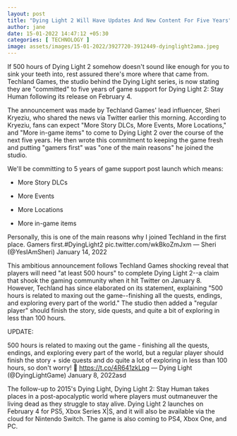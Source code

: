 ```yaml
---
layout: post
title: "Dying Light 2 Will Have Updates And New Content For Five Years"
author: jane 
date: 15-01-2022 14:47:12 +05:30 
categories: [ TECHNOLOGY ] 
image: assets/images/15-01-2022/3927720-3912449-dyinglight2ama.jpeg
---
```

If 500 hours of Dying Light 2 somehow doesn't sound like enough for you to sink your teeth into, rest assured there's more where that came from. Techland Games, the studio behind the Dying Light series, is now stating they are "committed" to five years of game support for Dying Light 2: Stay Human following its release on February 4.

The announcement was made by Techland Games' lead influencer, Sheri Kryeziu, who shared the news via Twitter earlier this morning. According to Kryeziu, fans can expect "More Story DLCs, More Events, More Locations," and "More in-game items" to come to Dying Light 2 over the course of the next five years. He then wrote this commitment to keeping the game fresh and putting "gamers first" was "one of the main reasons" he joined the studio.

We'll be committing to 5 years of game support post launch which means:

- More Story DLCs

- More Events

- More Locations

- More in-game items

Personally, this is one of the main reasons why I joined Techland in the first place. Gamers first.#DyingLight2 pic.twitter.com/wkBkoZmJxm — Sheri (@YesIAmSheri) January 14, 2022

This ambitious announcement follows Techland Games shocking reveal that players will need "at least 500 hours" to complete Dying Light 2--a claim that shook the gaming community when it hit Twitter on January 8. However, Techland has since elaborated on its statement, explaining "500 hours is related to maxing out the game--finishing all the quests, endings, and exploring every part of the world." The studio then added a "regular player" should finish the story, side quests, and quite a bit of exploring in less than 100 hours.

UPDATE:

500 hours is related to maxing out the game - finishing all the quests, endings, and exploring every part of the world, but a regular player should finish the story + side quests and do quite a lot of exploring in less than 100 hours, so don't worry! 🥰 https://t.co/4R641zkLpg — Dying Light (@DyingLightGame) January 8, 2022asd

The follow-up to 2015's Dying Light, Dying Light 2: Stay Human takes places in a post-apocalyptic world where players must outmaneuver the living dead as they struggle to stay alive. Dying Light 2 launches on February 4 for PS5, Xbox Series X|S, and it will also be available via the cloud for Nintendo Switch. The game is also coming to PS4, Xbox One, and PC.